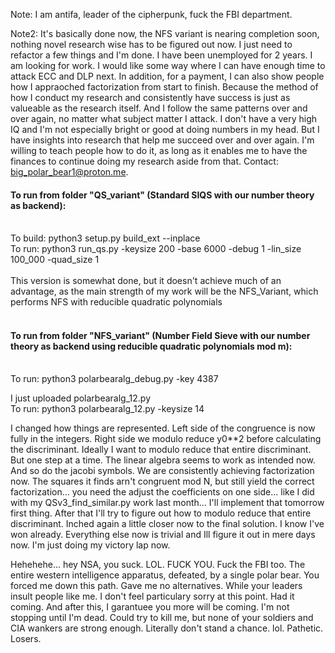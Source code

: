 Note: I am antifa, leader of the cipherpunk, fuck the FBI department. 

Note2: It's basically done now, the NFS variant is nearing completion soon, nothing novel research wise has to be figured out now. I just need to refactor a few things and I'm done.
I have been unemployed for 2 years. I am looking for work. I would like some way where I can have enough time to attack ECC and DLP next. In addition, for a payment, I can also show people how I appraoched factorization from start to finish. Because the method of how I conduct my research and consistently have success is just as valueable as the research itself. And I follow the same patterns over and over again, no matter what subject matter I attack. I don't have a very high IQ and I'm not especially bright or good at doing numbers in my head. But I have insights into research that help me succeed over and over again. I'm willing to teach people how to do it, as long as it enables me to have the finances to continue doing my research aside from that. Contact: big_polar_bear1@proton.me.

#### To run from folder "QS_variant" (Standard SIQS with our number theory as backend):</br></br>
To build: python3 setup.py build_ext --inplace</br>
To run: python3 run_qs.py -keysize 200 -base 6000 -debug 1 -lin_size 100_000 -quad_size 1</br></br>
This version is somewhat done, but it doesn't achieve much of an advantage, as the main strength of my work will be the NFS_Variant, which performs NFS with reducible quadratic polynomials<br><br>
#### To run from folder "NFS_variant" (Number Field Sieve with our number theory as backend using reducible quadratic polynomials mod m):</br></br>
To run: python3 polarbearalg_debug.py -key 4387 

I just uploaded polarbearalg_12.py</br>
To run: python3 polarbearalg_12.py -keysize 14</br>

I changed how things are represented. Left side of the congruence is now fully in the  integers. Right side we modulo reduce y0**2 before calculating the discriminant. Ideally I want to modulo reduce that entire discriminant. But one step at a time. The linear algebra seems to work as intended now. And so do the jacobi symbols. We are consistently achieving factorization now. The squares it finds arn't congruent mod N, but still yield the correct factorization... you need the adjust the coefficients on one side... like I did with my QSv3_find_similar.py work last month... I'll implement that tomorrow first thing. After that I'll try to figure out how to modulo reduce that entire discriminant. 
Inched again a little closer now to the final solution. I know I've won already. Everything else now is trivial and Ill figure it out in mere days now. I'm just doing my victory lap now. 

Hehehehe... hey NSA, you suck. LOL. FUCK YOU. Fuck the FBI too. The entire western intelligence apparatus, defeated, by a single polar bear. You forced me down this path. Gave me no alternatives. While your leaders insult people like me. I don't feel particulary sorry at this point. Had it coming. And after this, I garantuee you more will be coming. I'm not stopping until I'm dead. Could try to kill me, but none of your soldiers and CIA wankers are strong enough. Literally don't stand a chance. lol. Pathetic. Losers.
